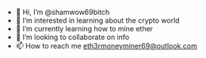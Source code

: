 - 👋 Hi, I’m @shamwow69bitch
- 👀 I’m interested in learning about the crypto world 
- 🌱 I’m currently learning how to mine ether
- 💞️ I’m looking to collaborate on info
- 📫 How to reach me eth3rmoneyminer69@outlook.com

<!---
shamwow69bitch/shamwow69bitch is a ✨ special ✨ repository because its `README.md` (this file) appears on your GitHub profile.
You can click the Preview link to take a look at your changes.
--->
